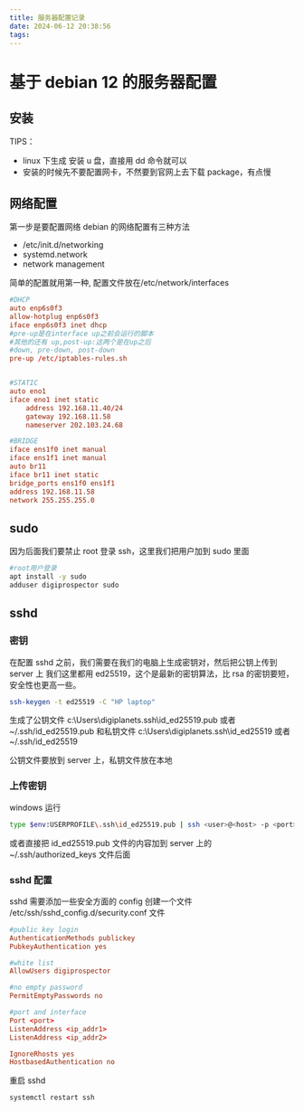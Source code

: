 ```yaml
---
title: 服务器配置记录
date: 2024-06-12 20:38:56
tags:
---
```


# 基于 debian 12 的服务器配置

## 安装

TIPS：

- linux 下生成 安装 u 盘，直接用 dd 命令就可以
- 安装的时候先不要配置网卡，不然要到官网上去下载 package，有点慢

## 网络配置

第一步是要配置网络
debian 的网络配置有三种方法

- /etc/init.d/networking
- systemd.network
- network management

简单的配置就用第一种, 配置文件放在/etc/network/interfaces

```conf
#DHCP
auto enp6s0f3
allow-hotplug enp6s0f3
iface enp6s0f3 inet dhcp
#pre-up是在interface up之前会运行的脚本
#其他的还有 up,post-up:这两个是在up之后
#down, pre-down, post-down
pre-up /etc/iptables-rules.sh


#STATIC
auto eno1
iface eno1 inet static
    address 192.168.11.40/24
    gateway 192.168.11.58
    nameserver 202.103.24.68

#BRIDGE
iface ens1f0 inet manual
iface ens1f1 inet manual
auto br11
iface br11 inet static
bridge_ports ens1f0 ens1f1
address 192.168.11.58
network 255.255.255.0

```

## sudo

因为后面我们要禁止 root 登录 ssh，这里我们把用户加到 sudo 里面

```sh
#root用户登录
apt install -y sudo
adduser digiprospector sudo
```

## sshd

### 密钥

在配置 sshd 之前，我们需要在我们的电脑上生成密钥对，然后把公钥上传到 server 上
我们这里都用 ed25519，这个是最新的密钥算法，比 rsa 的密钥要短，安全性也更高一些。

```sh
ssh-keygen -t ed25519 -C "HP laptop"
```

生成了公钥文件
c:\Users\digiplanets\.ssh\id_ed25519.pub
或者
~/.ssh/id_ed25519.pub
和私钥文件
c:\Users\digiplanets\.ssh\id_ed25519
或者
~/.ssh/id_ed25519

公钥文件要放到 server 上，私钥文件放在本地

### 上传密钥

windows 运行

```sh
type $env:USERPROFILE\.ssh\id_ed25519.pub | ssh <user>@<host> -p <port> "cat >> .ssh/authorized_keys"
```

或者直接把 id_ed25519.pub 文件的内容加到 server 上的~/.ssh/authorized_keys 文件后面

### sshd 配置

sshd 需要添加一些安全方面的 config
创建一个文件 /etc/ssh/sshd_config.d/security.conf 文件

```conf
#public key login
AuthenticationMethods publickey
PubkeyAuthentication yes

#white list
AllowUsers digiprospector

#no empty password
PermitEmptyPasswords no

#port and interface
Port <port>
ListenAddress <ip_addr1>
ListenAddress <ip_addr2>

IgnoreRhosts yes
HostbasedAuthentication no
```

重启 sshd

```sh
systemctl restart ssh
```
